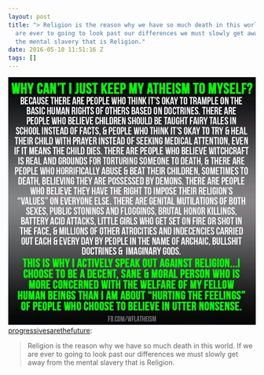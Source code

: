 ```yaml
---
layout: post
title: "> Religion is the reason why we have so much death in this world. If we
  are ever to going to look past our differences we must slowly get away from
  the mental slavery that is Religion."
date: 2016-05-10 11:51:16 Z
tags: []
---
```

![](/media/2016/05/144143816024.jpg)
[progressivesarethefuture](http://progressivesarethefuture.tumblr.com/post/141987739809):

> Religion is the reason why we have so much death in this world. If we are ever to going to look past our differences we must slowly get away from the mental slavery that is Religion.
